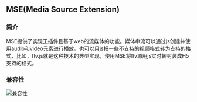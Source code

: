 ## MSE(Media Source Extension)

### 简介
MSE提供了实现无插件且基于web的流媒体的功能。媒体串流可以通过js创建并使用audio和video元素进行播放。也可以用js把一些不支持的视频格式转为支持的格式，比如，flv.js就是这种技术的典型实现，使用MSE将flv源用js实时转封装成H5支持的格式。

### 兼容性
![兼容性](/assets/mse-support.png)